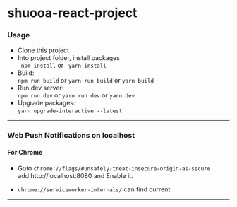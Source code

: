 # shuooa-react-project
### Usage
* Clone this project
* Into project folder, install packages  
  ``` npm install``` 
  or 
  ``` yarn install```
* Build:  
  ```npm run build```  or ```yarn run build``` or ```yarn build```
* Run dev server:  
  ```npm run dev``` or ```yarn run dev``` or ```yarn dev```
* Upgrade packages:  
  ```yarn upgrade-interactive --latest ``` 


----

### Web Push Notifications on localhost
#### For Chrome
* Goto ```chrome://flags/#unsafely-treat-insecure-origin-as-secure```  
add http://localhost:8080 and Enable it.  

* ```chrome://serviceworker-internals/``` can find current 
----
